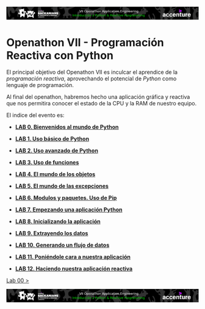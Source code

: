 <p align="center">
    <img src="resources/header.png">
</p>

# Openathon VII - Programación Reactiva con Python

El principal objetivo del Openathon VII es inculcar el aprendice de la *programación reactiva*, aprovechando el potencial de *Python* como lenguaje de programación.

Al final del openathon, habremos hecho una aplicación gráfica y reactiva que nos permitira conocer el estado de la CPU y la RAM de nuestro equipo.

El indice del evento es:

* [**LAB 0. Bienvenidos al mundo de Python**](./lab-00/README.md)

* [**LAB 1. Uso básico de Python**](./lab-01/README.md)

* [**LAB 2. Uso avanzado de Python**](./lab-02/README.md)

* [**LAB 3. Uso de funciones**](./lab-03/README.md)

* [**LAB 4. El mundo de los objetos**](./lab-04/README.md)

* [**LAB 5. El mundo de las excepciones**](./lab-05)

* [**LAB 6. Modulos y paquetes. Uso de Pip**](./lab-06)

* [**LAB 7. Empezando una aplicación Python**](./lab-07)

* [**LAB 8. Inicializando la aplicación**](./lab-08)

* [**LAB 9. Extrayendo los datos**](./lab-09)

* [**LAB 10. Generando un flujo de datos**](./lab-10)

* [**LAB 11. Poniéndole cara a nuestra aplicación**](./lab-11)

* [**LAB 12. Haciendo nuestra aplicación reactiva**](./lab-12)


[Lab 00 >](./lab-00)

<p align="center">
    <img src="resources/header.png">
</p>
